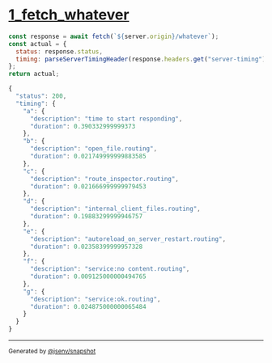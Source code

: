 # [1_fetch_whatever](../../service_composition_with_timing.test.mjs#L47)

```js
const response = await fetch(`${server.origin}/whatever`);
const actual = {
  status: response.status,
  timing: parseServerTimingHeader(response.headers.get("server-timing")),
};
return actual;
```

```js
{
  "status": 200,
  "timing": {
    "a": {
      "description": "time to start responding",
      "duration": 0.390332999999373
    },
    "b": {
      "description": "open_file.routing",
      "duration": 0.021749999999883585
    },
    "c": {
      "description": "route_inspector.routing",
      "duration": 0.021666999999979453
    },
    "d": {
      "description": "internal_client_files.routing",
      "duration": 0.19883299999946757
    },
    "e": {
      "description": "autoreload_on_server_restart.routing",
      "duration": 0.02358399999957328
    },
    "f": {
      "description": "service:no content.routing",
      "duration": 0.009125000000494765
    },
    "g": {
      "description": "service:ok.routing",
      "duration": 0.024875000000065484
    }
  }
}
```

---

<sub>
  Generated by <a href="https://github.com/jsenv/core/tree/main/packages/independent/snapshot">@jsenv/snapshot</a>
</sub>
